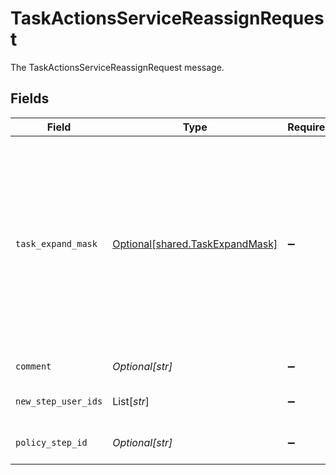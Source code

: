 # TaskActionsServiceReassignRequest

The TaskActionsServiceReassignRequest message.


## Fields

| Field                                                                                                                                                                                                                         | Type                                                                                                                                                                                                                          | Required                                                                                                                                                                                                                      | Description                                                                                                                                                                                                                   |
| ----------------------------------------------------------------------------------------------------------------------------------------------------------------------------------------------------------------------------- | ----------------------------------------------------------------------------------------------------------------------------------------------------------------------------------------------------------------------------- | ----------------------------------------------------------------------------------------------------------------------------------------------------------------------------------------------------------------------------- | ----------------------------------------------------------------------------------------------------------------------------------------------------------------------------------------------------------------------------- |
| `task_expand_mask`                                                                                                                                                                                                            | [Optional[shared.TaskExpandMask]](../../models/shared/taskexpandmask.md)                                                                                                                                                      | :heavy_minus_sign:                                                                                                                                                                                                            | The task expand mask is an array of strings that specifes the related objects the requester wishes to have returned when making a request where the expand mask is part of the input. Use '*' to view all possible responses. |
| `comment`                                                                                                                                                                                                                     | *Optional[str]*                                                                                                                                                                                                               | :heavy_minus_sign:                                                                                                                                                                                                            | The comment field.                                                                                                                                                                                                            |
| `new_step_user_ids`                                                                                                                                                                                                           | List[*str*]                                                                                                                                                                                                                   | :heavy_minus_sign:                                                                                                                                                                                                            | The newStepUserIds field.                                                                                                                                                                                                     |
| `policy_step_id`                                                                                                                                                                                                              | *Optional[str]*                                                                                                                                                                                                               | :heavy_minus_sign:                                                                                                                                                                                                            | The policyStepId field.                                                                                                                                                                                                       |